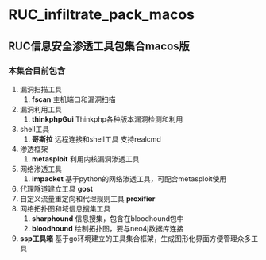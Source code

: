 # RUC_infiltrate_pack_macos

## RUC信息安全渗透工具包集合macos版

### 本集合目前包含

1. 漏洞扫描工具
    1. **fscan** 主机端口和漏洞扫描
2. 漏洞利用工具
    1. **thinkphpGui** Thinkphp各种版本漏洞检测和利用
3. shell工具
    1. **哥斯拉** 远程连接和shell工具 支持realcmd
4. 渗透框架
    1. **metasploit** 利用内核漏洞渗透工具
5. 网络渗透工具
    1. **impacket** 基于python的网络渗透工具，可配合metasploit使用
6. 代理隧道建立工具 **gost**
7. 自定义流量重定向和代理规则工具 **proxifier**
8. 网络拓扑图和域信息搜集工具
    1. **sharphound** 信息搜集，包含在bloodhound包中
    2. **bloodhound** 绘制拓扑图，要与neo4j数据库连接
9. **ssp工具箱** 基于go环境建立的工具集合框架，生成图形化界面方便管理众多工具

